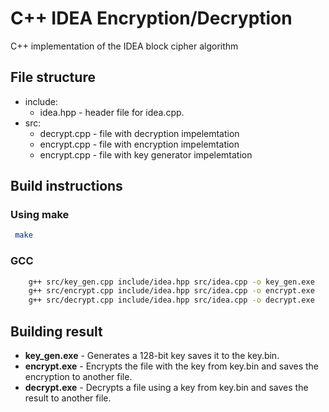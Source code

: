 # C++ IDEA Encryption/Decryption
C++ implementation of the IDEA block cipher algorithm

## File structure
 - include:
   - idea.hpp - header file for idea.cpp.
 - src:
   - decrypt.cpp - file with decryption impelemtation
   - encrypt.cpp - file with encryption impelemtation
   - encrypt.cpp - file with key generator impelemtation

## Build instructions
### Using make
```bash
 make 
```
### GCC

```bash
    g++ src/key_gen.cpp include/idea.hpp src/idea.cpp -o key_gen.exe
    g++ src/encrypt.cpp include/idea.hpp src/idea.cpp -o encrypt.exe
    g++ src/decrypt.cpp include/idea.hpp src/idea.cpp -o decrypt.exe
```

## Building result 
 - **key_gen.exe** - Generates a 128-bit key saves it to the key.bin.
 - **encrypt.exe** - Encrypts the file with the key from key.bin and saves the encryption to another file.
 - **decrypt.exe** - Decrypts a file using a key from key.bin and saves the result to another file.
